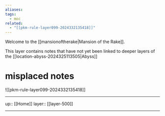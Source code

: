 ```yaml
---
aliases: 
tags:
  - moc
related:
  - "[[pkm-rule-layer099-2024332135418]]"
---
```


Welcome to the [[mansionoftherake|Mansion of the Rake]].

This layer contains notes that have not yet been linked to deeper layers of the [[location-abyss-2024325113505|Abyss]]

# misplaced notes

![[pkm-rule-layer099-2024332135418]]

***

up:: [[Home]]
layer:: [[layer-500]]

***
